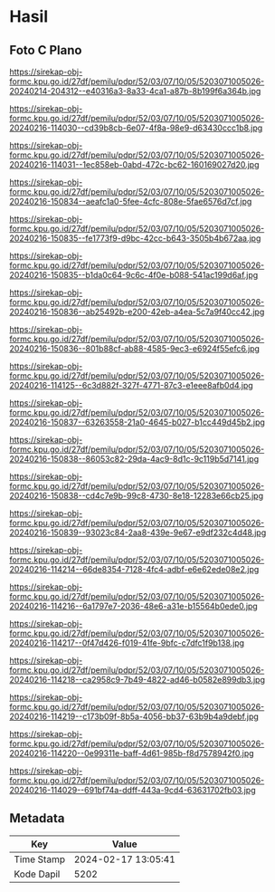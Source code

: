# Hasil

## Foto C Plano

https://sirekap-obj-formc.kpu.go.id/27df/pemilu/pdpr/52/03/07/10/05/5203071005026-20240214-204312--e40316a3-8a33-4ca1-a87b-8b199f6a364b.jpg

https://sirekap-obj-formc.kpu.go.id/27df/pemilu/pdpr/52/03/07/10/05/5203071005026-20240216-114030--cd39b8cb-6e07-4f8a-98e9-d63430ccc1b8.jpg

https://sirekap-obj-formc.kpu.go.id/27df/pemilu/pdpr/52/03/07/10/05/5203071005026-20240216-114031--1ec858eb-0abd-472c-bc62-160169027d20.jpg

https://sirekap-obj-formc.kpu.go.id/27df/pemilu/pdpr/52/03/07/10/05/5203071005026-20240216-150834--aeafc1a0-5fee-4cfc-808e-5fae6576d7cf.jpg

https://sirekap-obj-formc.kpu.go.id/27df/pemilu/pdpr/52/03/07/10/05/5203071005026-20240216-150835--fe1773f9-d9bc-42cc-b643-3505b4b672aa.jpg

https://sirekap-obj-formc.kpu.go.id/27df/pemilu/pdpr/52/03/07/10/05/5203071005026-20240216-150835--b1da0c64-9c6c-4f0e-b088-541ac199d6af.jpg

https://sirekap-obj-formc.kpu.go.id/27df/pemilu/pdpr/52/03/07/10/05/5203071005026-20240216-150836--ab25492b-e200-42eb-a4ea-5c7a9f40cc42.jpg

https://sirekap-obj-formc.kpu.go.id/27df/pemilu/pdpr/52/03/07/10/05/5203071005026-20240216-150836--801b88cf-ab88-4585-9ec3-e6924f55efc6.jpg

https://sirekap-obj-formc.kpu.go.id/27df/pemilu/pdpr/52/03/07/10/05/5203071005026-20240216-114125--6c3d882f-327f-4771-87c3-e1eee8afb0d4.jpg

https://sirekap-obj-formc.kpu.go.id/27df/pemilu/pdpr/52/03/07/10/05/5203071005026-20240216-150837--63263558-21a0-4645-b027-b1cc449d45b2.jpg

https://sirekap-obj-formc.kpu.go.id/27df/pemilu/pdpr/52/03/07/10/05/5203071005026-20240216-150838--86053c82-29da-4ac9-8d1c-9c119b5d7141.jpg

https://sirekap-obj-formc.kpu.go.id/27df/pemilu/pdpr/52/03/07/10/05/5203071005026-20240216-150838--cd4c7e9b-99c8-4730-8e18-12283e66cb25.jpg

https://sirekap-obj-formc.kpu.go.id/27df/pemilu/pdpr/52/03/07/10/05/5203071005026-20240216-150839--93023c84-2aa8-439e-9e67-e9df232c4d48.jpg

https://sirekap-obj-formc.kpu.go.id/27df/pemilu/pdpr/52/03/07/10/05/5203071005026-20240216-114214--66de8354-7128-4fc4-adbf-e6e62ede08e2.jpg

https://sirekap-obj-formc.kpu.go.id/27df/pemilu/pdpr/52/03/07/10/05/5203071005026-20240216-114216--6a1797e7-2036-48e6-a31e-b15564b0ede0.jpg

https://sirekap-obj-formc.kpu.go.id/27df/pemilu/pdpr/52/03/07/10/05/5203071005026-20240216-114217--0f47d426-f019-41fe-9bfc-c7dfc1f9b138.jpg

https://sirekap-obj-formc.kpu.go.id/27df/pemilu/pdpr/52/03/07/10/05/5203071005026-20240216-114218--ca2958c9-7b49-4822-ad46-b0582e899db3.jpg

https://sirekap-obj-formc.kpu.go.id/27df/pemilu/pdpr/52/03/07/10/05/5203071005026-20240216-114219--c173b09f-8b5a-4056-bb37-63b9b4a9debf.jpg

https://sirekap-obj-formc.kpu.go.id/27df/pemilu/pdpr/52/03/07/10/05/5203071005026-20240216-114220--0e99311e-baff-4d61-985b-f8d7578942f0.jpg

https://sirekap-obj-formc.kpu.go.id/27df/pemilu/pdpr/52/03/07/10/05/5203071005026-20240216-114029--691bf74a-ddff-443a-9cd4-63631702fb03.jpg


## Metadata

| Key        | Value               |
| ---------- | ------------------- |
| Time Stamp | 2024-02-17 13:05:41 |
| Kode Dapil | 5202                |



